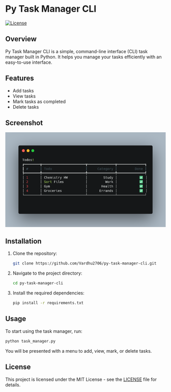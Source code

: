 # Py Task Manager CLI

[![License](https://img.shields.io/badge/license-MIT-blue.svg)](LICENSE)

## Overview

Py Task Manager CLI is a simple, command-line interface (CLI) task manager built in Python. It helps you manage your tasks efficiently with an easy-to-use interface. 

## Features

- Add tasks
- View tasks
- Mark tasks as completed
- Delete tasks

## Screenshot

![Py Task Manager CLI Screenshot](screenshot1.png)

## Installation

1. Clone the repository:
   ```bash
   git clone https://github.com/Vardhu2706/py-task-manager-cli.git
   ```

2. Navigate to the project directory:
   ```bash
   cd py-task-manager-cli
   ```

3. Install the required dependencies:
   ```bash
   pip install -r requirements.txt
   ```

## Usage

To start using the task manager, run:
```bash
python task_manager.py
```

You will be presented with a menu to add, view, mark, or delete tasks.

## License

This project is licensed under the MIT License - see the [LICENSE](LICENSE) file for details.
